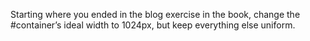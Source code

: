 Starting where you ended in the blog exercise in the book, change the #container’s ideal width to 1024px, but keep everything else uniform.
